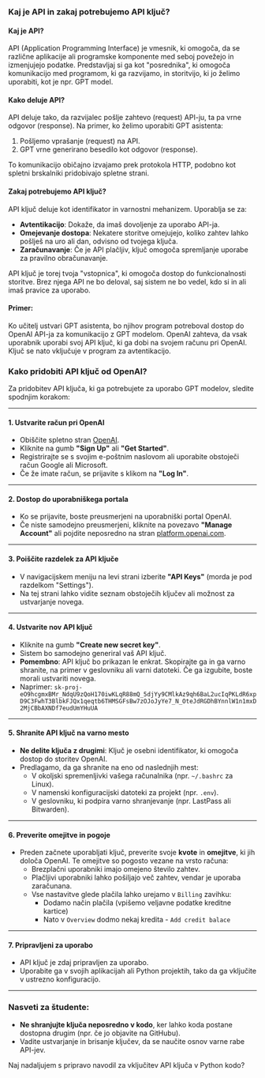 ### Kaj je API in zakaj potrebujemo API ključ?

#### Kaj je API?  
API (Application Programming Interface) je vmesnik, ki omogoča, da se različne aplikacije ali programske komponente med seboj povežejo in izmenjujejo podatke. Predstavljaj si ga kot "posrednika", ki omogoča komunikacijo med programom, ki ga razvijamo, in storitvijo, ki jo želimo uporabiti, kot je npr. GPT model.

#### Kako deluje API?  
API deluje tako, da razvijalec pošlje zahtevo (request) API-ju, ta pa vrne odgovor (response). Na primer, ko želimo uporabiti GPT asistenta:
1. Pošljemo vprašanje (request) na API.
2. GPT vrne generirano besedilo kot odgovor (response).

To komunikacijo običajno izvajamo prek protokola HTTP, podobno kot spletni brskalniki pridobivajo spletne strani.

#### Zakaj potrebujemo **API ključ**?  
API ključ deluje kot identifikator in varnostni mehanizem. Uporablja se za:
- **Avtentikacijo**: Dokaže, da imaš dovoljenje za uporabo API-ja.
- **Omejevanje dostopa**: Nekatere storitve omejujejo, koliko zahtev lahko pošlješ na uro ali dan, odvisno od tvojega ključa.
- **Zaračunavanje**: Če je API plačljiv, ključ omogoča spremljanje uporabe za pravilno obračunavanje.

API ključ je torej tvoja "vstopnica", ki omogoča dostop do funkcionalnosti storitve. Brez njega API ne bo deloval, saj sistem ne bo vedel, kdo si in ali imaš pravice za uporabo.

#### Primer:
Ko učitelj ustvari GPT asistenta, bo njihov program potreboval dostop do OpenAI API-ja za komunikacijo z GPT modelom. OpenAI zahteva, da vsak uporabnik uporabi svoj API ključ, ki ga dobi na svojem računu pri OpenAI. Ključ se nato vključuje v program za avtentikacijo.

### Kako pridobiti API ključ od OpenAI? 

Za pridobitev API ključa, ki ga potrebujete za uporabo GPT modelov, sledite spodnjim korakom:

---

#### **1. Ustvarite račun pri OpenAI**
   - Obiščite spletno stran [OpenAI](https://www.openai.com/).
   - Kliknite na gumb **"Sign Up"** ali **"Get Started"**.
   - Registrirajte se s svojim e-poštnim naslovom ali uporabite obstoječi račun Google ali Microsoft.
   - Če že imate račun, se prijavite s klikom na **"Log In"**.

---

#### **2. Dostop do uporabniškega portala**
   - Ko se prijavite, boste preusmerjeni na uporabniški portal OpenAI.
   - Če niste samodejno preusmerjeni, kliknite na povezavo **"Manage Account"** ali pojdite neposredno na stran [platform.openai.com](https://platform.openai.com/).

---

#### **3. Poiščite razdelek za API ključe**
   - V navigacijskem meniju na levi strani izberite **"API Keys"** (morda je pod razdelkom "Settings").
   - Na tej strani lahko vidite seznam obstoječih ključev ali možnost za ustvarjanje novega.

---

#### **4. Ustvarite nov API ključ**
   - Kliknite na gumb **"Create new secret key"**.
   - Sistem bo samodejno generiral vaš API ključ.
   - **Pomembno**: API ključ bo prikazan le enkrat. Skopirajte ga in ga varno shranite, na primer v geslovniku ali varni datoteki. Če ga izgubite, boste morali ustvariti novega.
   - Naprimer: `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`

---

#### **5. Shranite API ključ na varno mesto**
   - **Ne delite ključa z drugimi**: Ključ je osebni identifikator, ki omogoča dostop do storitev OpenAI.
   - Predlagamo, da ga shranite na eno od naslednjih mest:
     - V okoljski spremenljivki vašega računalnika (npr. `~/.bashrc` za Linux).
     - V namenski konfiguracijski datoteki za projekt (npr. `.env`).
     - V geslovniku, ki podpira varno shranjevanje (npr. LastPass ali Bitwarden).

---

#### **6. Preverite omejitve in pogoje**
   - Preden začnete uporabljati ključ, preverite svoje **kvote** in **omejitve**, ki jih določa OpenAI. Te omejitve so pogosto vezane na vrsto računa:
     - Brezplačni uporabniki imajo omejeno število zahtev.
     - Plačljivi uporabniki lahko pošiljajo več zahtev, vendar je uporaba zaračunana.
     - Vse nastavitve glede plačila lahko urejamo v `Billing` zavihku:
        - Dodamo način plačila (vpišemo veljavne podatke kreditne kartice)
        - Nato v `Overview` dodmo nekaj kredita - `Add credit balace`

---

#### **7. Pripravljeni za uporabo**
   - API ključ je zdaj pripravljen za uporabo.
   - Uporabite ga v svojih aplikacijah ali Python projektih, tako da ga vključite v ustrezno konfiguracijo.

---

### Nasveti za študente:
- **Ne shranjujte ključa neposredno v kodo**, ker lahko koda postane dostopna drugim (npr. če jo objavite na GitHubu).
- Vadite ustvarjanje in brisanje ključev, da se naučite osnov varne rabe API-jev.

Naj nadaljujem s pripravo navodil za vključitev API ključa v Python kodo?
